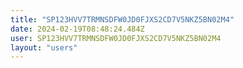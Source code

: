 ```yaml
---
title: "SP123HVV7TRMNSDFW0JD0FJXS2CD7V5NKZ5BN02M4"
date: 2024-02-19T08:48:24.484Z
user: SP123HVV7TRMNSDFW0JD0FJXS2CD7V5NKZ5BN02M4
layout: "users"
---
```

    